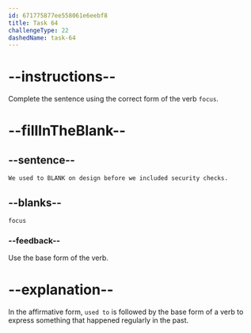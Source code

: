 ```yaml
---
id: 671775877ee558061e6eebf8
title: Task 64
challengeType: 22
dashedName: task-64
---
```


# --instructions--

Complete the sentence using the correct form of the verb `focus`.

# --fillInTheBlank--

## --sentence--

`We used to BLANK on design before we included security checks.`

## --blanks--

`focus`

### --feedback--

Use the base form of the verb.

# --explanation--

In the affirmative form, `used to` is followed by the base form of a verb to express something that happened regularly in the past.
